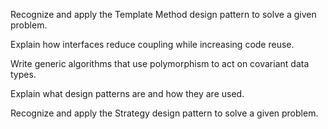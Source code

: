 Recognize and apply the Template Method design pattern to solve a given problem.

Explain how interfaces reduce coupling while increasing code reuse.

Write generic algorithms that use polymorphism to act on covariant data types.

Explain what design patterns are and how they are used.

Recognize and apply the Strategy design pattern to solve a given problem.

